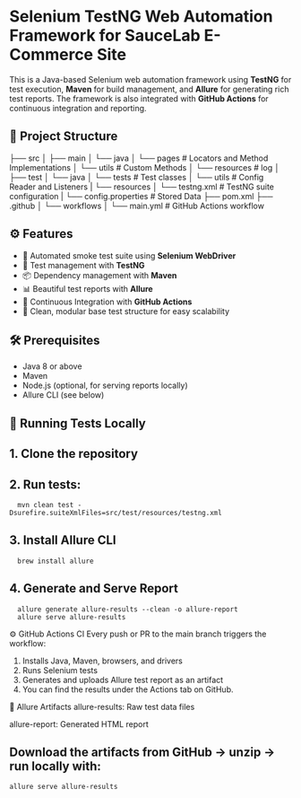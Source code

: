 # Selenium TestNG Web Automation Framework for SauceLab E-Commerce Site

This is a Java-based Selenium web automation framework using **TestNG** for test execution, **Maven** for build management, and **Allure** for generating rich test reports. The framework is also integrated with **GitHub Actions** for continuous integration and reporting.

## 📂 Project Structure

├── src
│ ├── main
│   └── java
│    └── pages # Locators and Method Implementations
│    └── utils # Custom Methods
│   └── resources # log
│ ├── test
│   └── java
│     └── tests # Test classes
│     └── utils # Config Reader and Listeners
|   └── resources 
│     └── testng.xml # TestNG suite configuration
|     └── config.properties # Stored Data
├── pom.xml
├── .github
│ └── workflows
│ └── main.yml # GitHub Actions workflow

## ⚙️ Features

- 🚀 Automated smoke test suite using **Selenium WebDriver**
- 🧪 Test management with **TestNG**
- 📦 Dependency management with **Maven**
- 📊 Beautiful test reports with **Allure**
- 🔁 Continuous Integration with **GitHub Actions**
- 🧹 Clean, modular base test structure for easy scalability

## 🛠️ Prerequisites

- Java 8 or above
- Maven
- Node.js (optional, for serving reports locally)
- Allure CLI (see below)

## 🧪 Running Tests Locally

## 1. Clone the repository  
## 2. Run tests:
      mvn clean test -Dsurefire.suiteXmlFiles=src/test/resources/testng.xml
## 3. Install Allure CLI
      brew install allure
## 4. Generate and Serve Report
      allure generate allure-results --clean -o allure-report
      allure serve allure-results

⚙️ GitHub Actions CI
Every push or PR to the main branch triggers the workflow:

1. Installs Java, Maven, browsers, and drivers
2. Runs Selenium tests
3. Generates and uploads Allure test report as an artifact
4. You can find the results under the Actions tab on GitHub.

📁 Allure Artifacts
allure-results: Raw test data files

allure-report: Generated HTML report

## Download the artifacts from GitHub → unzip → run locally with:
    allure serve allure-results




 
